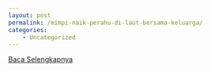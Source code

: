 ```yaml
---
layout: post
permalink: /mimpi-naik-perahu-di-laut-bersama-keluarga/
categories:
    - Uncategorized
---
```


[Baca Selengkapnya](/10)